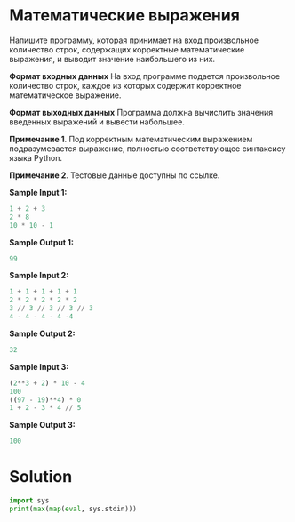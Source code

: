 # Математические выражения

Напишите программу, которая принимает на вход произвольное количество строк, содержащих корректные математические
выражения, и выводит значение наибольшего из них.

**Формат входных данных**
На вход программе подается произвольное количество строк, каждое из которых содержит корректное математическое
выражение.

**Формат выходных данных**
Программа должна вычислить значения введенных выражений и вывести набольшее.

**Примечание 1**. Под корректным математическим выражением подразумевается выражение, полностью соответствующее
синтаксису языка Python.

**Примечание 2**. Тестовые данные доступны по ссылке.

**Sample Input 1:**

```python
1 + 2 + 3
2 * 8
10 * 10 - 1
```

**Sample Output 1:**

```python
99
```

**Sample Input 2:**

```python
1 + 1 + 1 + 1 + 1
2 * 2 * 2 * 2 * 2
3 // 3 // 3 // 3 // 3
4 - 4 - 4 - 4 -4
```

**Sample Output 2:**

```python
32
```

**Sample Input 3:**

```python
(2**3 + 2) * 10 - 4
100
((97 - 19)**4) * 0
1 + 2 - 3 * 4 // 5 
```

**Sample Output 3:**

```python
100
```

# Solution

```python
import sys
print(max(map(eval, sys.stdin)))
```